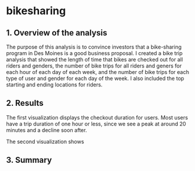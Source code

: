 # bikesharing
## 1. Overview of the analysis
The purpose of this analysis is to convince investors that a bike-sharing program in Des Moines is a good business proposal. I created a bike trip analysis that showed the length of time that bikes are checked out for all riders and genders, the number of bike trips for all riders and geners for each hour of each day of each week, and the number of bike trips for each type of user and gender for each day of the week. I also included the top starting and ending locations for riders. 

## 2. Results
The first visualization displays the checkout duration for users. Most users have a trip duration of one hour or less, since we see a peak at around 20 minutes and a decline soon after. 

The second visualization shows 

## 3. Summary

